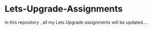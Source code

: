 # Lets-Upgrade-Assignments
In this repository , all my Lets Upgrade assignments will be updated....
